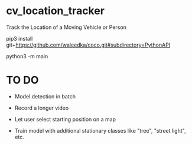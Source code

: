 # cv_location_tracker
Track the Location of a Moving Vehicle or Person

pip3 install git+https://github.com/waleedka/coco.git#subdirectory=PythonAPI

python3 -m main


# TO DO
- Model detection in batch
- Record a longer video

- Let user select starting position on a map
- Train model with additional stationary classes like "tree", "street light", etc.
